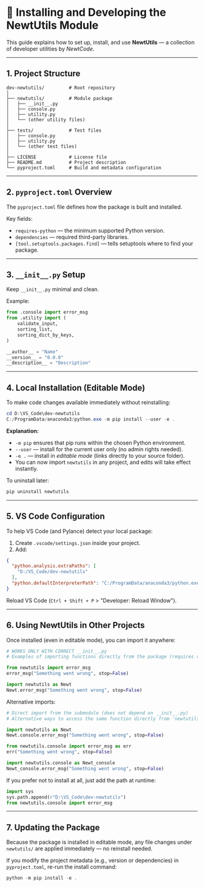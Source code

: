 # 🧰 Installing and Developing the NewtUtils Module

This guide explains how to set up, install, and use **NewtUtils** — a collection of developer utilities by *NewtCode*.

---

## 1. Project Structure

```
dev-newtutils/         # Root repository
│
├── newtutils/         # Module package
│   ├── __init__.py
│   ├── console.py
│   ├── utility.py
│   └── (other utility files)
│
├── tests/             # Test files
│   ├── console.py
│   ├── utility.py
│   └── (other test files)
│
├── LICENSE            # License file
├── README.md          # Project description
└── pyproject.toml     # Build and metadata configuration
```

---

## 2. `pyproject.toml` Overview

The `pyproject.toml` file defines how the package is built and installed.

Key fields:

* `requires-python` — the minimum supported Python version.
* `dependencies` — required third-party libraries.
* `[tool.setuptools.packages.find]` — tells setuptools where to find your package.

---

## 3. `__init__.py` Setup

Keep `__init__.py` minimal and clean.

Example:

```python
from .console import error_msg
from .utility import (
    validate_input,
    sorting_list,
    sorting_dict_by_keys,
)

__author__ = "Name"
__version__ = "0.0.0"
__description__ = "Description"
```

---

## 4. Local Installation (Editable Mode)

To make code changes available immediately without reinstalling:

```powershell
cd D:\VS_Code\dev-newtutils
C:/ProgramData/anaconda3/python.exe -m pip install --user -e .
```

**Explanation:**

* `-m pip` ensures that pip runs within the chosen Python environment.
* `--user` — install for the current user only (no admin rights needed).
* `-e .` — install in *editable mode* (links directly to your source folder).
* You can now import `newtutils` in any project, and edits will take effect instantly.

To uninstall later:

```powershell
pip uninstall newtutils
```

---

## 5. VS Code Configuration

To help VS Code (and Pylance) detect your local package:

1. Create `.vscode/settings.json` inside your project.
2. Add:

```json
{
  "python.analysis.extraPaths": [
    "D:/VS_Code/dev-newtutils"
  ],
  "python.defaultInterpreterPath": "C:/ProgramData/anaconda3/python.exe"
}
```

Reload VS Code (`Ctrl + Shift + P` > "Developer: Reload Window").

---

## 6. Using NewtUtils in Other Projects

Once installed (even in editable mode), you can import it anywhere:

```python
# WORKS ONLY WITH CORRECT __init__.py
# Examples of importing functions directly from the package (requires re-export in __init__.py)

from newtutils import error_msg
error_msg("Something went wrong", stop=False)

import newtutils as Newt
Newt.error_msg("Something went wrong", stop=False)
```

Alternative imports:

```python
# Direct import from the submodule (does not depend on __init__.py)
# Alternative ways to access the same function directly from 'newtutils.console'

import newtutils as Newt
Newt.console.error_msg("Something went wrong", stop=False)

from newtutils.console import error_msg as err
err("Something went wrong", stop=False)

import newtutils.console as Newt_console
Newt_console.error_msg("Something went wrong", stop=False)
```

If you prefer not to install at all, just add the path at runtime:

```python
import sys
sys.path.append(r"D:\VS_Code\dev-newtutils")
from newtutils.console import error_msg
```

---

## 7. Updating the Package

Because the package is installed in editable mode,
any file changes under `newtutils/` are applied immediately — no reinstall needed.

If you modify the project metadata (e.g., version or dependencies) in `pyproject.toml`,
re-run the install command:

```powershell
python -m pip install -e .
```
